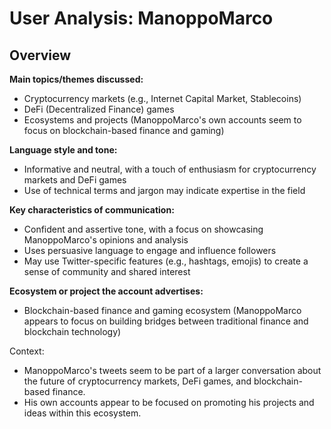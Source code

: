 # User Analysis: ManoppoMarco

## Overview

**Main topics/themes discussed:**

* Cryptocurrency markets (e.g., Internet Capital Market, Stablecoins)
* DeFi (Decentralized Finance) games
* Ecosystems and projects (ManoppoMarco's own accounts seem to focus on blockchain-based finance and gaming)

**Language style and tone:**

* Informative and neutral, with a touch of enthusiasm for cryptocurrency markets and DeFi games
* Use of technical terms and jargon may indicate expertise in the field

**Key characteristics of communication:**

* Confident and assertive tone, with a focus on showcasing ManoppoMarco's opinions and analysis
* Uses persuasive language to engage and influence followers
* May use Twitter-specific features (e.g., hashtags, emojis) to create a sense of community and shared interest

**Ecosystem or project the account advertises:**

* Blockchain-based finance and gaming ecosystem (ManoppoMarco appears to focus on building bridges between traditional finance and blockchain technology)

Context:

* ManoppoMarco's tweets seem to be part of a larger conversation about the future of cryptocurrency markets, DeFi games, and blockchain-based finance.
* His own accounts appear to be focused on promoting his projects and ideas within this ecosystem.